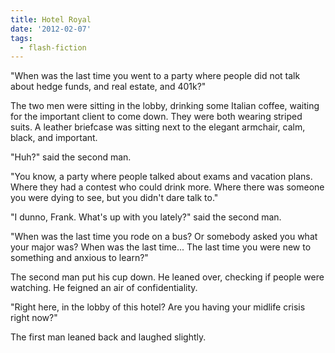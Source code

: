 ```yaml
---
title: Hotel Royal
date: '2012-02-07'
tags:
  - flash-fiction
---
```


"When was the last time you went to a party where people did not talk about
hedge funds, and real estate, and 401k?"

<!-- truncate -->

The two men were sitting in the lobby, drinking some Italian coffee, waiting for
the important client to come down. They were both wearing striped suits. A
leather briefcase was sitting next to the elegant armchair, calm, black, and
important.

"Huh?" said the second man.

"You know, a party where people talked about exams and vacation plans. Where
they had a contest who could drink more. Where there was someone you were dying
to see, but you didn't dare talk to."

"I dunno, Frank. What's up with you lately?" said the second man.

"When was the last time you rode on a bus? Or somebody asked you what your major
was? When was the last time... The last time you were new to something and
anxious to learn?"

The second man put his cup down. He leaned over, checking if people were
watching. He feigned an air of confidentiality.

"Right here, in the lobby of this hotel? Are you having your midlife crisis
right now?"

The first man leaned back and laughed slightly.
